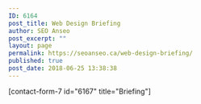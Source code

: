 ```yaml
---
ID: 6164
post_title: Web Design Briefing
author: SEO Anseo
post_excerpt: ""
layout: page
permalink: https://seoanseo.ca/web-design-briefing/
published: true
post_date: 2018-06-25 13:38:38
---
```

[contact-form-7 id="6167" title="Briefing"]